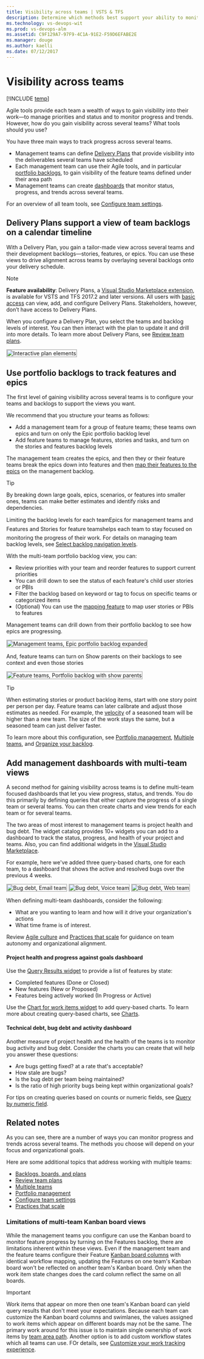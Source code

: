 ```yaml
---
title: Visibility across teams | VSTS & TFS
description: Determine which methods best support your ability to monitor status and progress across several teams in Visual Studio Team Services (VSTS) and Team Foundation Server  
ms.technology: vs-devops-wit
ms.prod: vs-devops-alm
ms.assetid: C9F129A7-97F9-4C1A-91E2-F59D6EFABE2E  
ms.manager: douge
ms.author: kaelli
ms.date: 07/12/2017
---
```



# Visibility across teams

[!INCLUDE [temp](../_shared/dev15-version-header.md)]

Agile tools provide each team a wealth of ways to gain visibility into their work&mdash;to manage priorities and status and to monitor progress and trends. However, how do you gain visibility across several teams? What tools should you use? 

You have three main ways to track progress across several teams. 

- Management teams can define [Delivery Plans](#plans) that provide visibility into the deliverables several teams have scheduled  
- Each management team can use their Agile tools, and in particular [portfolio backlogs](#portfolio-backlogs), to gain visibility of the feature teams defined under their area path   
- Management teams can create [dashboards](#dashboards) that monitor status, progress, and trends across several teams.

For an overview of all team tools, see [Configure team settings](manage-team-assets.md).

<a id="plans">  </a>
## Delivery Plans support a view of team backlogs on a calendar timeline 

With a Delivery Plan, you gain a tailor-made view across several teams and their development backlogs&mdash;stories, features, or epics. You can use these views to drive alignment across teams by overlaying several backlogs onto your delivery schedule. 

> [!NOTE]  
> **Feature availability**: Delivery Plans, a [Visual Studio Marketplace extension](https://marketplace.visualstudio.com/items?itemName=ms.vss-plans), is available for VSTS and TFS 2017.2 and later versions. All users with [basic access](../../security/change-access-levels.md) can view, add, and configure Delivery Plans. Stakeholders, however, don’t have access to Delivery Plans.  

When you configure a Delivery Plan, you select the teams and backlog levels of interest. You can then interact with the plan to update it and drill into more details. To learn more about Delivery Plans, see [Review team plans](review-team-plans.md). 

<img src="_img/plans_move1.png" alt="Interactive plan elements" style="border: 2px solid #C3C3C3;" />

<a id="portfolio-backlogs">  </a>
## Use portfolio backlogs to track features and epics  

The first level of gaining visibility across several teams is to configure your teams and backlogs to support the views you want. 

We recommend that you structure your teams as follows: 

- Add a management team for a group of feature teams; these teams own epics and turn on only the Epic portfolio backlog level
- Add feature teams to manage features, stories and tasks, and turn on the stories and features backlog levels

The management team creates the epics, and then they or their feature teams break the epics down into features and then [map their features to the epics](../backlogs/organize-backlog.md) on the management backlog. 

>[!TIP]  
>By breaking down large goals, epics, scenarios, or features into smaller ones, teams can make better estimates and identify risks and dependencies.   

Limiting the backlog levels for each team&#151;Epics for management teams and Features and Stories for feature teams&#151;helps each team to stay focused on monitoring the progress of their work. For details on managing team backlog levels, see [Select backlog navigation levels](../customize/select-backlog-navigation-levels.md).

With the multi-team portfolio backlog view, you can:  
- Review priorities with your team and reorder features to support current priorities  
- You can drill down to see the status of each feature's child user stories or PBIs  
- Filter the backlog based on keyword or tag to focus on specific teams or categorized items 
- (Optional) You can use the [mapping feature](../backlogs/organize-backlog.md) to map user stories or PBIs to features

Management teams can drill down from their portfolio backlog to see how epics are progressing.    

<img src="_img/visibility-management-team-epics.png" alt="Management teams, Epic portfolio backlog expanded" style="border: 2px solid #C3C3C3;" />

And, feature teams can turn on Show parents on their backlogs to see context and even those stories  

<img src="_img/visibility-feature-team-backlog-show-parents.png" alt="Feature teams, Portfolio backlog with show parents" style="border: 2px solid #C3C3C3;" />

>[!TIP]  
>When estimating stories or product backlog items, start with one story point per person per day. Feature teams can later calibrate and adjust those estimates as needed. For example, the [velocity](../../report/guidance/team-velocity.md) of a seasoned team will be higher than a new team. The size of the work stays the same, but a seasoned team can just deliver faster.  

To learn more about this configuration, see [Portfolio management](portfolio-management.md), [Multiple teams](multiple-teams.md), and [Organize your backlog](../backlogs/organize-backlog.md). 


 

<a id="dashboards">  </a>
## Add management dashboards with multi-team views 

A second method for gaining visibility across teams is to define multi-team focused dashboards that let you view progress, status, and trends. You do this primarily by defining queries that either capture the progress of a single team or several teams. You can then create charts and view trends for each team or for several teams. 

The two areas of most interest to management teams is project health and bug debt. The widget catalog provides 10+ widgets you can add to a dashboard to track the status, progress, and health of your project and teams. Also, you can find additional widgets in the [Visual Studio Marketplace](https://marketplace.visualstudio.com/search?term=widgets&target=VSTS&sortBy=Relevance).  

For example, here we've added three query-based charts, one for each team, to a dashboard that shows the active and resolved bugs over the previous 4 weeks. 

<img src="_img/visibility-bug-debt-email-team.png" alt="Bug debt, Email team" style="border: 2px solid #C3C3C3;" />  <img src="_img/visibility-bug-debt-voice-team.png" alt="Bug debt, Voice team" style="border: 2px solid #C3C3C3;" />  <img src="_img/visibility-bug-debt-web-team.png" alt="Bug debt, Web team" style="border: 2px solid #C3C3C3;" />


When defining multi-team dashboards, consider the following:
- What are you wanting to learn and how will it drive your organization's actions  
- What time frame is of interest.  
 
Review [Agile culture](agile-culture.md) and [Practices that scale](practices-that-scale.md) for guidance on team autonomy and organizational alignment. 


#### Project health and progress against goals dashboard 
Use the [Query Results widget](../../report/widget-catalog.md#query-results-widget) to provide a list of features by state: 

- Completed features (Done or Closed) 
- New features (New or Proposed) 
- Features being actively worked (In Progress or Active)   

Use the [Chart for work items widget](../../report/widget-catalog.md#chart-wit-widget) to add query-based charts. To learn more about creating query-based charts, see [Charts](../../report/charts.md).  


<!---TIPS
consider the time frame you want to monitor 
snapshot or trends 
what's shipping when? 
Track bug debt, progress
Active bugs
Stale bugs
Hi priority bugs 
Triage bugs 
Active bug trends 
- 
-->

#### Technical debt, bug debt and activity dashboard 
Another measure of project health and the health of the teams is to monitor bug activity and bug debt. Consider the charts you can create that will help you answer these questions: 
 
- Are bugs getting fixed? at a rate that's acceptable? 
- How stale are bugs? 
- Is the bug debt per team being maintained? 
- Is the ratio of high priority bugs being kept within organizational goals? 

For tips on creating queries based on counts or numeric fields, see [Query by numeric field](../track/query-numeric.md).

 
<!---
## Use Power BI to gain visibility across team projects  
--> 


## Related notes 

As you can see, there are a number of ways you can monitor progress and trends across several teams. The methods you choose will depend on your focus and organizational goals.  

Here are some additional topics that address working with multiple teams: 

- [Backlogs, boards, and plans](../backlogs/backlogs-boards-plans.md)  
- [Review team plans](review-team-plans.md)  
- [Multiple teams](multiple-teams.md)  
- [Portfolio management](portfolio-management.md)  
- [Configure team settings](manage-team-assets.md) 
- [Practices that scale](practices-that-scale.md)   


### Limitations of multi-team Kanban board views 

While the management teams you configure can use the Kanban board to monitor feature progress by turning on the Features backlog, there are limitations inherent within these views. Even if the management team and the feature teams configure their Feature [Kanban board columns](../kanban/add-columns.md) with identical workflow mapping, updating the Features on one team's Kanban board won't be reflected on another team's Kanban board. 
 Only when the work item state changes does the card column reflect the same on all boards.  

>[!IMPORTANT]   
>Work items that appear on more then one team's Kanban board can yield query results that don't meet your expectations. Because each team can customize the Kanban board columns and swimlanes, the values assigned to work items which appear on different boards may not be the same. The primary work around for this issue is to maintain single ownership of work items by [team area path](../scale/set-team-defaults.md). Another option is to add custom workflow states which all teams can use. FOr details, see [Customize your work tracking experience](../customize/customize-work.md).</blockquote>  

<!---  
![Multi-team Kanban board view](_img/visibility-multi-team-kanban-board-features.png) 

With the multi-team Kanban board view, you can: 
- View and update the status of work items 
- Drill down to see the status of child user stories or PBIs  
- [Filter product and portfolio backlogs](/vsts/work/backlogs/filter-backlogs) to view items by feature team, feature owner, tag, or expected delivery date  
- Monitor the [cumulative flow](../../report/guidance/cumulative-flow.md) of all features being worked on by your teams 
- Organize features into swimlanes to track work that you want to expedite   




### Rollup of estimates and remaining work across multiple teams  

Many project managers are interested in getting numeric rollup of estimates&mdash;Story Points or Effort&mdash; or the Remaining Work field. Rollup provides summed values of select fields for all child work items of a parent. 

Natively, VSTS and TFS provide rollup of Remaining Work for tasks on the task board.

![Rollup of remaining work](_img/visibility-rollup-remaining-work.png)  

To learn about other methods available to you to support rollup, see [Support rollup of work and other fields](https://msdn.microsoft.com/library/dn217871.aspx).  

Waterfall -  corresponding method with Project and Project Professional 
Dashboards, and suggestions for dashboard development (drawing from how Agile team uses dashboards) 
Plans - for visibility across time and teams
Account pages - quick access to your work 

Progress against an agreed upon goal  
Issues and Risks  
Customer value prop   
Key metrics and how they are changing   
	Velocity  
	Bug debt trends   

Overall project health 
Agile – Team's Velocity any changes over time
Waterfall – completeness of milestone delivery
Dependencies status 
Different metrics than VP – code coverage, % complete, burndown
Code coverage
% Complete
Burndown 

For example, a manager with five teams tracks the features across teams using the Features Kanban board. Each team tracks and prioritizes their user stories using their own backlogs and boards. 

To accomplish this, the following configurations are made: 
6 teams are defined, one for each feature team and one for the management team 
The management team configures its backlogs to only view Features and Epics
Feature teams configure their backlogs to view User Stories and Features 
 
This configuration supports management's ability to monitor progress across the five teams at the level they need to monitor, and allow each individual feature team to stay focused on their product backlog of user stories. 

You can replicate this further for program managers who want to monitor progress across broad initiatives by setting up a program management team that monitors Epics. 
--> 

